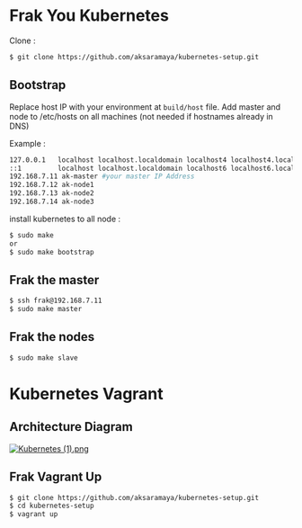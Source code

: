 # Frak You Kubernetes

Clone :
```bash
$ git clone https://github.com/aksaramaya/kubernetes-setup.git
```

## Bootstrap

Replace host IP with your environment at `build/host` file. Add master and node to /etc/hosts on all machines (not needed if hostnames already in DNS)

Example :
```bash
127.0.0.1   localhost localhost.localdomain localhost4 localhost4.localdomain4
::1         localhost localhost.localdomain localhost6 localhost6.localdomain6
192.168.7.11 ak-master #your master IP Address
192.168.7.12 ak-node1
192.168.7.13 ak-node2
192.168.7.14 ak-node3
```
install kubernetes to all node :

```bash
$ sudo make
or
$ sudo make bootstrap
```

## Frak the master
```bash
$ ssh frak@192.168.7.11
$ sudo make master
```

## Frak the nodes
```bash
$ sudo make slave
```

# Kubernetes Vagrant

## Architecture Diagram
[![Kubernetes (1).png](https://s12.postimg.org/rgmghqs71/Kubernetes_1.png)](https://postimg.org/image/fer2nliyh/)

## Frak Vagrant Up
```bash
$ git clone https://github.com/aksaramaya/kubernetes-setup.git
$ cd kubernetes-setup
$ vagrant up
```
